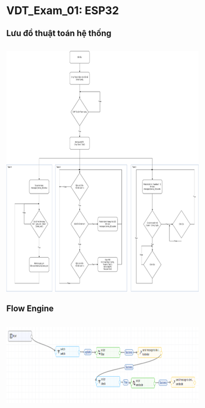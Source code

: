 # VDT_Exam_01: ESP32

## Lưu đồ thuật toán hệ thống
<br />
<div align="center">
  <a href="https://github.com/hungdaqq/Smarthome-IoT">
    <img src="images/diagram.png" alt="Logo" width="800" height="630">
  </a>
</div>

## Flow Engine
<br />
<div align="center">
  <a href="https://github.com/hungdaqq/Smarthome-IoT">
    <img src="images/flow.png" alt="Logo" width="800" height="200">
  </a>
</div>
